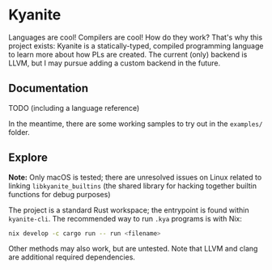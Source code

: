 # Kyanite

Languages are cool! Compilers are cool! How do they work? That's why this project exists: Kyanite is a statically-typed, compiled programming language to learn more about how PLs are created. The current (only) backend is LLVM, but I may pursue adding a custom backend in the future.

## Documentation

TODO (including a language reference)

In the meantime, there are some working samples to try out in the `examples/` folder.

## Explore

**Note:** Only macOS is tested; there are unresolved issues on Linux related to linking `libkyanite_builtins` (the shared library for hacking together builtin functions for debug purposes)

The project is a standard Rust workspace; the entrypoint is found within `kyanite-cli`. The recommended way to run `.kya` programs is with Nix:

```sh
nix develop -c cargo run -- run <filename>
```

Other methods may also work, but are untested. Note that LLVM and clang are additional required dependencies.